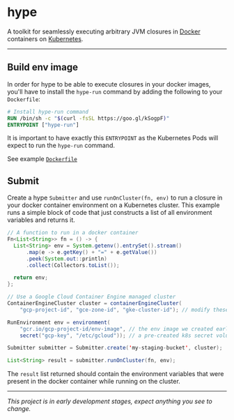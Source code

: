 hype
====

A toolkit for seamlessly executing arbitrary JVM closures in [Docker] containers on [Kubernetes].

---

## Build env image

In order for hype to be able to execute closures in your docker images, you'll have to install
the `hype-run` command by adding the following to your `Dockerfile`:

```dockerfile
# Install hype-run command
RUN /bin/sh -c "$(curl -fsSL https://goo.gl/kSogpF)"
ENTRYPOINT ["hype-run"]
```

It is important to have exactly this `ENTRYPOINT` as the Kubernetes Pods will expect to run the
`hype-run` command.

See example [`Dockerfile`](docker/Dockerfile)

## Submit

Create a hype `Submitter` and use `runOnCluster(fn, env)` to run a closure in your docker container
environment on a Kubernetes cluster. This example runs a simple block of code that just constructs
a list of all environment variables and returns it.

```java
// A function to run in a docker container
Fn<List<String>> fn = () -> {
  List<String> env = System.getenv().entrySet().stream()
      .map(e -> e.getKey() + "=" + e.getValue())
      .peek(System.out::println)
      .collect(Collectors.toList());

  return env;
};

// Use a Google Cloud Container Engine managed cluster
ContainerEngineCluster cluster = containerEngineCluster(
    "gcp-project-id", "gce-zone-id", "gke-cluster-id"); // modify these

RunEnvironment env = environment(
    "gcr.io/gcp-project-id/env-image", // the env image we created earlier
    secret("gcp-key", "/etc/gcloud")); // a pre-created k8s secret volume named "gcp-key"

Submitter submitter = Submitter.create('my-staging-bucket', cluster);

List<String> result = submitter.runOnCluster(fn, env);
```

The `result` list returned should contain the environment variables that were present in the
docker container while running on the cluster.

---

_This project is in early development stages, expect anything you see to change._

[Docker]: https://www.docker.com
[Kubernetes]: https://kubernetes.io/
